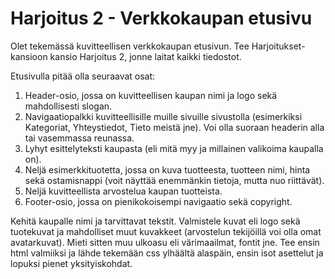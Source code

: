 # Harjoitus 2 - Verkkokaupan etusivu

Olet tekemässä kuvitteellisen verkkokaupan etusivun. Tee Harjoitukset-kansioon kansio Harjoitus 2, jonne laitat kaikki tiedostot.

Etusivulla pitää olla seuraavat osat:

1. Header-osio, jossa on kuvitteellisen kaupan nimi ja logo sekä mahdollisesti slogan.
2. Navigaatiopalkki kuvitteellisille muille sivuille sivustolla (esimerkiksi Kategoriat, Yhteystiedot, Tieto meistä jne). Voi olla suoraan headerin alla tai vasemmassa reunassa.
3. Lyhyt esittelyteksti kaupasta (eli mitä myy ja millainen valikoima kaupalla on).
4. Neljä esimerkkituotetta, jossa on kuva tuotteesta, tuotteen nimi, hinta sekä ostamisnappi (voit näyttää enemmänkin tietoja, mutta nuo riittävät).
5. Neljä kuvitteellista arvostelua kaupan tuotteista.
6. Footer-osio, jossa on pienikokoisempi navigaatio sekä copyright.

Kehitä kaupalle nimi ja tarvittavat tekstit. Valmistele kuvat eli logo sekä tuotekuvat ja mahdolliset muut kuvakkeet (arvostelun tekijöillä voi olla omat avatarkuvat). 
Mieti sitten muu ulkoasu eli värimaailmat, fontit jne.
Tee ensin html valmiiksi ja lähde tekemään css ylhäältä alaspäin, ensin isot asettelut ja lopuksi pienet yksityiskohdat.